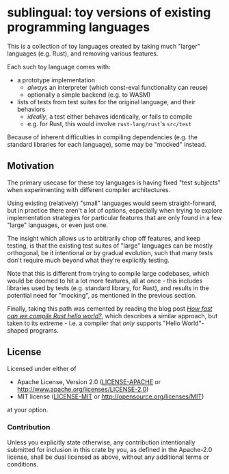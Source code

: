 # sublingual: toy versions of existing programming languages

This is a collection of toy languages created by taking much "larger" languages
(e.g. Rust), and removing various features.

Each such toy language comes with:
* a prototype implementation
  * *always* an interpreter (which const-eval functionality can reuse)
  * optionally a simple backend (e.g. to WASM)
* lists of tests from test suites for the original language, and their behaviors
  * *ideally*, a test either behaves identically, or fails to compile
  * e.g. for Rust, this would involve `rust-lang/rust`'s `src/test`

Because of inherent difficulties in compiling dependencies (e.g. the standard
libraries for each language), some may be "mocked" instead.

## Motivation

The primary usecase for these toy languages is having fixed "test subjects" when
experimenting with different compiler architectures.

Using existing (relatively) "small" languages would seem straight-forward, but
in practice there aren't a lot of options, especially when trying to explore
implementation strategies for particular features that are only found in a few
"large" languages, or even just one.

The insight which allows us to arbitrarily chop off features, and keep testing,
is that the existing test suites of "large" languages can be mostly orthogonal,
be it intentional or by gradual evolution, such that many tests don't require
much beyond what they're explicitly testing.

Note that this is different from trying to compile large codebases, which would
be doomed to hit a lot more features, all at once - this includes libraries used
by tests (e.g. standard library, for Rust), and results in the potential need for
"mocking", as mentioned in the previous section.

Finally, taking this path was cemented by reading the blog post
[*How fast can we compile Rust hello world?*](https://www.jonathanturner.org/how-fast-can-we-compile-rust-hello-world/),
which describes a similar approach, but taken to its extreme - i.e. a compiler
that *only* supports "Hello World"-shaped programs.

## License

Licensed under either of

 * Apache License, Version 2.0 ([LICENSE-APACHE](LICENSE-APACHE) or http://www.apache.org/licenses/LICENSE-2.0)
 * MIT license ([LICENSE-MIT](LICENSE-MIT) or http://opensource.org/licenses/MIT)

at your option.

### Contribution

Unless you explicitly state otherwise, any contribution intentionally submitted
for inclusion in this crate by you, as defined in the Apache-2.0 license, shall
be dual licensed as above, without any additional terms or conditions.
